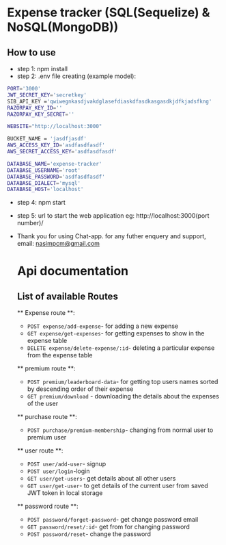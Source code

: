 # Expense tracker (SQL(Sequelize) & NoSQL(MongoDB))
 
## How to use

* step 1: npm install
* step 2: .env file creating (example model):
```sh
PORT='3000'
JWT_SECRET_KEY='secretkey'
SIB_API_KEY ='qwiwegnkasdjvakdglasefdiaskdfasdkasgasdkjdfkjadsfkng'
RAZORPAY_KEY_ID=''
RAZORPAY_KEY_SECRET=''

WEBSITE="http://localhost:3000"

BUCKET_NAME = 'jasdfjasdf'
AWS_ACCESS_KEY_ID='asdfasdfasdf'
AWS_SECRET_ACCESS_KEY='asdfasdfasdf'

DATABASE_NAME='expense-tracker'
DATABASE_USERNAME='root'
DATABASE_PASSWORD='asdfasdfasdf'
DATABASE_DIALECT='mysql'
DATABASE_HOST='localhost'
```
* step 4: npm start
* step 5: url to start the web application eg: http://localhost:3000(port number)/
* Thank you for using Chat-app. for any futher enquery and support, email: nasimpcm@gmail.com

  # Api documentation
  
  ## List of available Routes
  
  ** Expense route **:
  
  * `POST expense/add-expense`- for adding a new expense
  * `GET expense/get-expenses`- for getting expenses to show in the expense table
  * `DELETE expense/delete-expense/:id`- deleting a particular expense from the expense table
  
  ** premium route **:
  
  * `POST premium/leaderboard-data`- for getting top users names sorted by descending order of their expense 
  * `GET premium/download` - downloading the details about the expenses of the user
  
  ** purchase route **:
  
  * `POST purchase/premium-membership`- changing from normal user to premium user
  
  ** user route **:
  
  * `POST user/add-user`- signup
  * `POST user/login`-login
  * `GET user/get-users`- get details about all other users
  * `GET user/get-user`- to get details of the current user from saved JWT token in local storage

  ** password route **:
  
  * `POST password/forget-password`- get change password email
  * `GET password/reset/:id`- get from for changing password
  * `POST password/reset`- change the password
  
  
  
  
  

